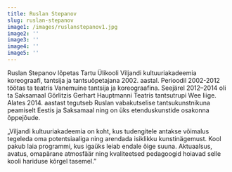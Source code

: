 ```yaml
---
title: Ruslan Stepanov
slug: ruslan-stepanov
image1: /images/ruslanstepanov1.jpg
image2: ''
image3: ''
image4: ''
image5: ''
---
```

Ruslan Stepanov lõpetas Tartu Ülikooli Viljandi kultuuriakadeemia koreograafi, tantsija ja tantsuõpetajana 2002. aastal. Perioodil 2002-2012 töötas ta teatris Vanemuine tantsija ja koreograafina. Seejärel 2012–2014 oli ta Saksamaal Görlitzis Gerhart Hauptmanni Teatris tantsutrupi Wee liige. Alates 2014. aastast tegutseb Ruslan vabakutselise tantsukunstnikuna peamiselt Eestis ja Saksamaal ning on üks etenduskunstide osakonna õppejõude.

„Viljandi kultuuriakadeemia on koht, kus tudengitele antakse võimalus tegeleda oma potentsiaaliga ning arendada isiklikku kunstinägemust. Kool pakub laia programmi, kus igaüks leiab endale õige suuna. Aktuaalsus, avatus, omapärane atmosfäär ning kvaliteetsed pedagoogid hoiavad selle kooli hariduse kõrgel tasemel.”
